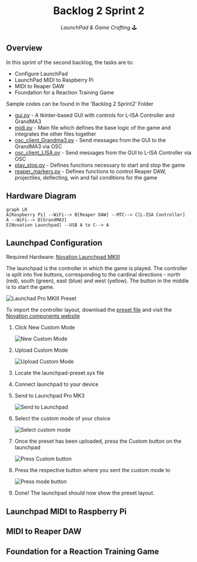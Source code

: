 


<h1 align="center">
  Backlog 2 Sprint 2
</h1>

<p align="center">
  <i align="center">LaunchPad & Game Crafting </i>🕹️
</p>

## Overview
In this sprint of the second backlog, the tasks are to:
 - Configure LaunchPad
 - LaunchPad MIDI to Raspberry Pi
 - MIDI to Reaper DAW
 - Foundation for a Reaction Training Game
   
Sample codes can be found in the 'Backlog 2 Sprint2' Folder
 - [gui.py](gui.py) - A tkinter-based GUI with controls for L-ISA Controller and GrandMA3
 - [midi.py](midi.py) - Main file which defines the base logic of the game and integrates the other files together
 - [osc_client_Grandma3.py](osc_client_Grandma3.py) - Send messages from the GUI to the GrandMA3 via OSC
 - [osc_client_LISA.py](osc_client_LISA.py) - Send messages from the GUI to L-ISA Controller via OSC
 - [play_stop.py](play_stop.py) - Defines functions necessary to start and stop the game
 - [reaper_markers.py](reaper_markers.py) - Defines functions to control Reaper DAW, projectiles, deflecting, win and fail conditions for the game 

## Hardware Diagram
```mermaid
graph LR
A[Raspberry Pi] --WiFi--> B[Reaper DAW] --MTC--> C[L-ISA Controller]
A --WiFi--> D[GrandMA3]
E[Novation Launchpad] --USB A to C--> A
```
## Launchpad Configuration
Required Hardware: [Novation Launchpad MKIII](https://novationmusic.com/products/launchpad-pro-mk3)

The launchpad is the controller in which the game is played. The controller is split into five buttons, corresponding to the cardinal directions - north (red), south (green), east (blue) and west (yellow). The button in the middle is to start the game. 

![Launchad Pro MKIII Preset](./assets/launchpad.png)

To import the controller layout, download the [preset file](launchpad-preset.syx) and visit the [Novation components website](https://components.novationmusic.com/launchpad-pro-mk3/)
    
1. Click New Custom Mode

    ![New Custom Mode](./assets/novation1-1.png)

2. Upload Custom Mode

    ![Upload Custom Mode](./assets/novation1-2.png)

3. Locate the launchpad-preset.syx file
4. Connect launchpad to your device
5. Send to Launchpad Pro MK3

    ![Send to Launchpad](./assets/novation2-1.png)

6. Select the custom mode of your choice

    ![Select custom mode](./assets/novation3.png)

7. Once the preset has been uploaded, press the Custom button on the launchpad

    ![Press Custom button](./assets/novation4-1.jpg)

8. Press the respective button where you sent the custom mode to

    ![Press mode button](./assets/novation4-2.jpg)

9. Done! The launchpad should now show the preset layout.

## Launchpad MIDI to Raspberry Pi

## MIDI to Reaper DAW
## Foundation for a Reaction Training Game

